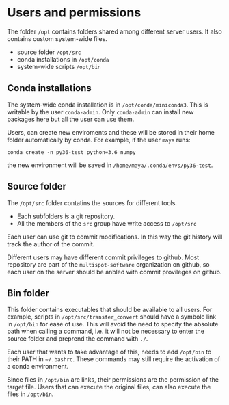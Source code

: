 # Users and permissions

The folder `/opt` contains folders shared among different server
 users. It also contains custom system-wide files.

- source folder `/opt/src`
- conda installations in `/opt/conda`
- system-wide scripts `/opt/bin`

## Conda installations

The system-wide conda installation is in `/opt/conda/miniconda3`.
This is writable by the user `conda-admin`. Only `conda-admin`
can install new packages here but all the user can use them.

Users, can create new enviroments and these will be stored
in their home folder automatically by conda. For example,
if the user `maya` runs:

```
conda create -n py36-test python=3.6 numpy
```

the new environment will be saved in `/home/maya/.conda/envs/py36-test`.

## Source folder

The `/opt/src` folder contatins the sources for different tools.

- Each subfolders is a git repository.
- All the members of the `src` group have write access to `/opt/src`

Each user can use git to commit modifications. In this way the
git history will track the author of the commit.

Different users may have different commit privileges to github.
Most repository are part of the `multispot-software` organization
on github, so each user on the server should be anbled with
commit provileges on github.

## Bin folder

This folder contains executables that should be available to
all users. For example, scripts in `/opt/src/transfer_convert`
should have a symbolc link in `/opt/bin` for ease of use.
This will avoid the need to specify the absolute path when
calling a command, i.e. it will not be necessary to enter the
source folder and preprend the command with `./`.

Each user that wants to take advantage of this, needs to add
`/opt/bin` to their PATH in `~/.bashrc`. These commands may still
require the activation of a conda environment.

Since files in `/opt/bin` are links, their permissions are the
permission of the target file. Users that can execute
the original files, can also execute the files in `/opt/bin`.
